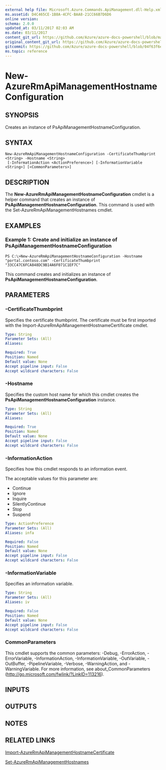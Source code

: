 ```yaml
---
external help file: Microsoft.Azure.Commands.ApiManagement.dll-Help.xml
ms.assetid: D4C465CE-1B8A-4CFC-BAA8-21CC66B7D6D6
online version:
schema: 2.0.0
updated_at: 03/11/2017 02:03 AM
ms.date: 03/11/2017
content_git_url: https://github.com/Azure/azure-docs-powershell/blob/master/azureps-cmdlets-docs/ResourceManager/AzureRM.ApiManagement/v3.5.0/New-AzureRmApiManagementHostnameConfiguration.md
original_content_git_url: https://github.com/Azure/azure-docs-powershell/blob/master/azureps-cmdlets-docs/ResourceManager/AzureRM.ApiManagement/v3.5.0/New-AzureRmApiManagementHostnameConfiguration.md
gitcommit: https://github.com/Azure/azure-docs-powershell/blob/04f63f6e685743ace2c57eb157574e34e8610b1c
ms.topic: reference
---
```


# New-AzureRmApiManagementHostnameConfiguration

## SYNOPSIS
Creates an instance of PsApiManagementHostnameConfiguration.

## SYNTAX

```
New-AzureRmApiManagementHostnameConfiguration -CertificateThumbprint <String> -Hostname <String>
 [-InformationAction <ActionPreference>] [-InformationVariable <String>] [<CommonParameters>]
```

## DESCRIPTION
The **New-AzureRmApiManagementHostnameConfiguration** cmdlet is a helper command that creates an instance of **PsApiManagementHostnameConfiguration**.
This command is used with the Set-AzureRmApiManagementHostnames cmdlet.

## EXAMPLES

### Example 1: Create and initialize an instance of PsApiManagementHostnameConfiguration
```
PS C:\>New-AzureRmApiManagementHostnameConfiguration -Hostname "portal.contoso.com" -CertificateThumbprint "33CC47C6FCA848DC9B14A6F071C1EF7C"
```

This command creates and initializes an instance of **PsApiManagementHostnameConfiguration**.

## PARAMETERS

### -CertificateThumbprint
Specifies the certificate thumbprint.
The certificate must be first imported with the Import-AzureRmApiManagementHostnameCertificate cmdlet.

```yaml
Type: String
Parameter Sets: (All)
Aliases: 

Required: True
Position: Named
Default value: None
Accept pipeline input: False
Accept wildcard characters: False
```

### -Hostname
Specifies the custom host name for which this cmdlet creates the **PsApiManagementHostnameConfiguration** instance.

```yaml
Type: String
Parameter Sets: (All)
Aliases: 

Required: True
Position: Named
Default value: None
Accept pipeline input: False
Accept wildcard characters: False
```

### -InformationAction
Specifies how this cmdlet responds to an information event.

The acceptable values for this parameter are:

- Continue
- Ignore
- Inquire
- SilentlyContinue
- Stop
- Suspend

```yaml
Type: ActionPreference
Parameter Sets: (All)
Aliases: infa

Required: False
Position: Named
Default value: None
Accept pipeline input: False
Accept wildcard characters: False
```

### -InformationVariable
Specifies an information variable.

```yaml
Type: String
Parameter Sets: (All)
Aliases: iv

Required: False
Position: Named
Default value: None
Accept pipeline input: False
Accept wildcard characters: False
```

### CommonParameters
This cmdlet supports the common parameters: -Debug, -ErrorAction, -ErrorVariable, -InformationAction, -InformationVariable, -OutVariable, -OutBuffer, -PipelineVariable, -Verbose, -WarningAction, and -WarningVariable. For more information, see about_CommonParameters (http://go.microsoft.com/fwlink/?LinkID=113216).

## INPUTS

## OUTPUTS

## NOTES

## RELATED LINKS

[Import-AzureRmApiManagementHostnameCertificate](./Import-AzureRmApiManagementHostnameCertificate.md)

[Set-AzureRmApiManagementHostnames](./Set-AzureRmApiManagementHostnames.md)


